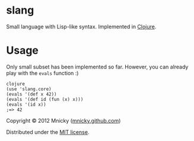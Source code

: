 # slang

Small language with Lisp-like syntax. Implemented in [Clojure](http://clojure.org).

Usage
=====

Only small subset has been implemented so far. However, you can already play
with the `evals` function :)

```
clojure
(use 'slang.core)
(evals '(def x 42))
(evals '(def id (fun (x) x)))
(evals '(id x))
;=> 42
```

Copyright © 2012 Mnicky ([mnicky.github.com](http://mnicky.github.com))

Distributed under the [MIT license](http://opensource.org/licenses/MIT).
